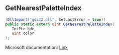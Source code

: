 ## GetNearestPaletteIndex

```csharp
[DllImport("gdi32.dll", SetLastError = true)]
public static extern uint GetNearestPaletteIndex(
   IntPtr hdc,
   uint color
);
```

Microsoft documentation: [Link](https://docs.microsoft.com/en-us/windows/win32/api/wingdi/nf-wingdi-getnearestpaletteindex)
